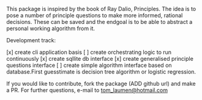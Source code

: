 This package is inspired by the book of Ray Dalio, Principles.
The idea is to pose a number of principle questions to make more informed, rational decisions. These can be saved and the endgoal is to be able to abstract a personal working algorithm from it.

Development track:

[x] create cli application basis
[ ] create orchestrating logic to run continuously
[x] create sqllite db interface
[x] create generalised principle questions interface
[ ] create simple algorithm interface based on database.First guesstimate is decision tree algorithm or logistic regression.

If you would like to contribute, fork the package (ADD github url) and make a PR.
For further questions, e-mail to tom_laumen@hotmail.com

